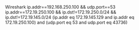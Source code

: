 Wireshark
  ip.addr==192.168.250.100 && udp.port==53
  ip.addr==172.19.250.100 && ip.dst!=172.19.250.0/24 && ip.dst!=172.19.145.0/24
  (ip.addr eq 172.19.145.129 and ip.addr eq 172.19.250.100) and (udp.port eq 53 and udp.port eq 43736)

